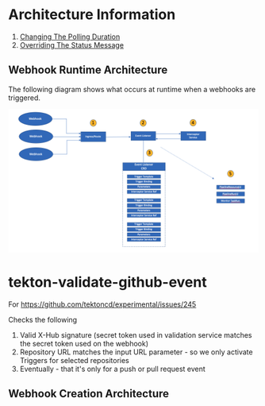 # Architecture Information

1. [Changing The Polling Duration](#webhook-runtime-architecture)
2. [Overriding The Status Message](#webhook-creation-architecture)

## Webhook Runtime Architecture

The following diagram shows what occurs at runtime when a webhooks are triggered.

![Architecture Diagram](./images/architecture.png?raw=true "Diagram showing overall runtime architecture of the webhooks extension")


# tekton-validate-github-event

For https://github.com/tektoncd/experimental/issues/245

Checks the following

1) Valid X-Hub signature (secret token used in validation service matches the secret token used on the webhook)
2) Repository URL matches the input URL parameter - so we only activate Triggers for selected repositories
3) Eventually - that it's only for a push or pull request event


## Webhook Creation Architecture